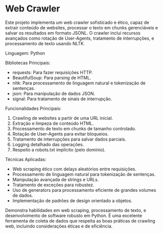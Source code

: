 # Web Crawler

Este projeto implementa um web crawler sofisticado e ético, capaz de extrair conteúdo de websites, processar o texto em chunks gerenciáveis e salvar os resultados em formato JSONL. O crawler inclui recursos avançados como rotação de User-Agents, tratamento de interrupções, e processamento de texto usando NLTK.

Linguagem: Python

Bibliotecas Principais:

- requests: Para fazer requisições HTTP.
- BeautifulSoup: Para parsing de HTML.
- nltk: Para processamento de linguagem natural e tokenização de sentenças.
- json: Para manipulação de dados JSON.
- signal: Para tratamento de sinais de interrupção.

Funcionalidades Principais:

1. Crawling de websites a partir de uma URL inicial.
2. Extração e limpeza de conteúdo HTML.
3. Processamento de texto em chunks de tamanho controlado.
4. Rotação de User-Agents para evitar bloqueios.
5. Tratamento de interrupções para salvar dados parciais.
6. Logging detalhado das operações.
7. Respeito a robots.txt implícito (pelo domínio).

Técnicas Aplicadas:

- Web scraping ético com delays aleatórios entre requisições.
- Processamento de linguagem natural para tokenização de sentenças.
- Manipulação avançada de strings e URLs.
- Tratamento de exceções para robustez.
- Uso de generators para processamento eficiente de grandes volumes de dados.
- Implementação de padrões de design orientado a objetos.

Demonstra habilidades em web scraping, processamento de texto, e desenvolvimento de software robusto em Python. É uma excelente ferramenta de coleta de dados que respeita as boas práticas de crawling web, incluindo considerações éticas e de eficiência.
